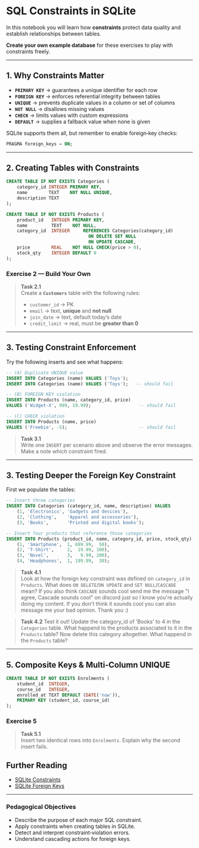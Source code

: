 # SQL Constraints in SQLite

In this notebook you will learn how **constraints** protect data quality and establish relationships between tables.

**Create your own example database** for these exercises to play with constraints freely.

---

## 1. Why Constraints Matter

- **`PRIMARY KEY`** → guarantees a unique identifier for each row  
- **`FOREIGN KEY`** → enforces referential integrity between tables  
- **`UNIQUE`** → prevents duplicate values in a column or set of columns  
- **`NOT NULL`** → disallows missing values  
- **`CHECK`** → limits values with custom expressions  
- **`DEFAULT`** → supplies a fallback value when none is given

SQLite supports them all, but remember to enable foreign‑key checks:

```sql
PRAGMA foreign_keys = ON;
```

---

## 2. Creating Tables with Constraints

```sql
CREATE TABLE IF NOT EXISTS Categories (
    category_id INTEGER PRIMARY KEY,
    name        TEXT    NOT NULL UNIQUE,
    description TEXT
);

CREATE TABLE IF NOT EXISTS Products (
    product_id   INTEGER PRIMARY KEY,
    name         TEXT    NOT NULL,
    category_id  INTEGER     REFERENCES Categories(category_id)
                               ON DELETE SET NULL
                               ON UPDATE CASCADE,
    price        REAL    NOT NULL CHECK(price > 0),
    stock_qty    INTEGER DEFAULT 0
);
```

### Exercise 2 — Build Your Own

> **Task 2.1**  
> Create a **`Customers`** table with the following rules:  
> - `customer_id` → PK  
> - `email` → text, **unique** and **not null**  
> - `join_date` → text, default today’s date  
> - `credit_limit` → real, must be **greater than 0**
---

## 3. Testing Constraint Enforcement

Try the following inserts and see what happens:

```sql
-- (A) Duplicate UNIQUE value
INSERT INTO Categories (name) VALUES ('Toys');
INSERT INTO Categories (name) VALUES ('Toys');   -- should fail

-- (B) FOREIGN KEY violation
INSERT INTO Products (name, category_id, price)
VALUES ('Widget‑X', 999, 19.99);                  -- should fail

-- (C) CHECK violation
INSERT INTO Products (name, price)
VALUES ('Freebie', -5);                           -- should fail
```

> **Task 3.1**  
> Write one `INSERT` per scenario above and observe the error messages. Make a note *which* constraint fired.

---

## 3. Testing Deeper the Foreign Key Constraint

First we populate the tables:

```sql
-- Insert three categories
INSERT INTO Categories (category_id, name, description) VALUES
    (1, 'Electronics', 'Gadgets and devices'),
    (2, 'Clothing',    'Apparel and accessories'),
    (3, 'Books',       'Printed and digital books');

-- Insert four products that reference those categories
INSERT INTO Products (product_id, name, category_id, price, stock_qty) VALUES
    (1, 'Smartphone',  1, 699.99,  50),
    (2, 'T-Shirt',     2,  19.99, 100),
    (3, 'Novel',       3,   9.99, 200),
    (4, 'Headphones',  1, 199.99,  30);
```

> **Task 4.1**  
> Look at how the foreign key constraint was defined on `category_id` in `Products`. What does `ON DELETE`/`ON UPDATE` and `SET NULL`/`CASCADE` mean? If you also think `CASCADE` sounds cool send me the message "I agree, Cascade sounds cool" on discord just so I know you're actually doing my content. If you don't think it sounds cool you can also message me your bad opinion. Thank you :)

> **Task 4.2**
> Test it out!
> Update the category_id of 'Books' to 4 in the `Categories` table. What happend to the products associated to it in the `Products` table? Now delete this category altogether. What happend in the `Products` table?

---

## 5. Composite Keys & Multi‑Column UNIQUE

```sql
CREATE TABLE IF NOT EXISTS Enrolments (
    student_id  INTEGER,
    course_id   INTEGER,
    enrolled_at TEXT DEFAULT (DATE('now')),
    PRIMARY KEY (student_id, course_id)
);
```

### Exercise 5

> **Task 5.1**  
> Insert two identical rows into `Enrolments`. Explain why the second insert fails.

## Further Reading

- [SQLite Constraints](https://www.sqlite.org/lang_createtable.html#constraints)
- [SQLite Foreign Keys](https://www.sqlite.org/foreignkeys.html)

---

### Pedagogical Objectives

* Describe the purpose of each major SQL constraint.  
* Apply constraints when creating tables in SQLite.  
* Detect and interpret constraint‑violation errors.  
* Understand cascading actions for foreign keys.
